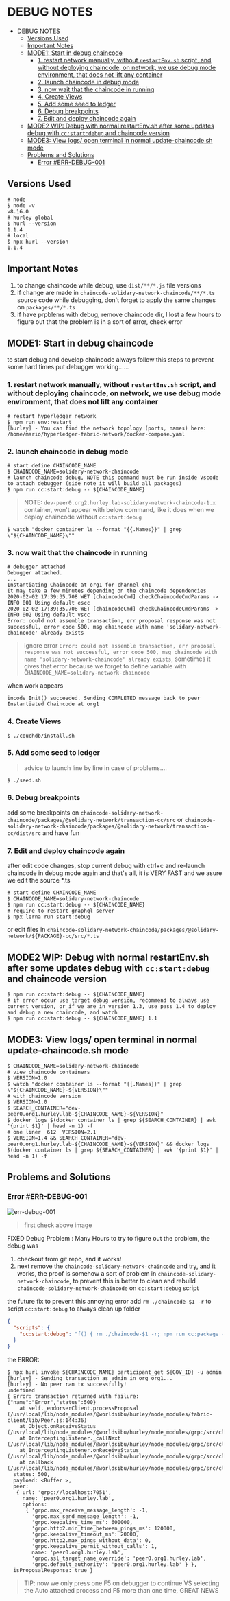 # DEBUG NOTES

- [DEBUG NOTES](#debug-notes)
  - [Versions Used](#versions-used)
  - [Important Notes](#important-notes)
  - [MODE1: Start in debug chaincode](#mode1-start-in-debug-chaincode)
    - [1. restart network manually, without `restartEnv.sh` script, and without deploying chaincode, on network, we use debug mode environment, that does not lift any container](#1-restart-network-manually-without-restartenvsh-script-and-without-deploying-chaincode-on-network-we-use-debug-mode-environment-that-does-not-lift-any-container)
    - [2. launch chaincode in debug mode](#2-launch-chaincode-in-debug-mode)
    - [3. now wait that the chaincode in running](#3-now-wait-that-the-chaincode-in-running)
    - [4. Create Views](#4-create-views)
    - [5. Add some seed to ledger](#5-add-some-seed-to-ledger)
    - [6. Debug breakpoints](#6-debug-breakpoints)
    - [7. Edit and deploy chaincode again](#7-edit-and-deploy-chaincode-again)
  - [MODE2 WIP: Debug with normal restartEnv.sh after some updates debug with `cc:start:debug` and chaincode version](#mode2-wip-debug-with-normal-restartenvsh-after-some-updates-debug-with-ccstartdebug-and-chaincode-version)
  - [MODE3: View logs/ open terminal in normal update-chaincode.sh mode](#mode3-view-logs-open-terminal-in-normal-update-chaincodesh-mode)
  - [Problems and Solutions](#problems-and-solutions)
    - [Error #ERR-DEBUG-001](#error-err-debug-001)

## Versions Used

```shell
# node
$ node -v
v8.16.0
# hurley global
$ hurl --version
1.1.4
# local
$ npx hurl --version
1.1.4
```

## Important Notes

1. to change chaincode while debug, use `dist/**/*.js` file versions
2. if change are made in `chaincode-solidary-network-chaincode/**/*.ts` source code while debugging, don't forget to apply the same changes on `packages/**/*.ts`
3. if have prpblems with debug, remove chaincode dir, I lost a few hours to figure out that the problem is in a sort of error, check error 

## MODE1: Start in debug chaincode

to start debug and develop chaincode always follow this steps to prevent some hard times put debugger working......

### 1. restart network manually, without `restartEnv.sh` script, and without deploying chaincode, on network, we use debug mode environment, that does not lift any container

```shell
# restart hyperledger network
$ npm run env:restart
[hurley] - You can find the network topology (ports, names) here: /home/mario/hyperledger-fabric-network/docker-compose.yaml
```

### 2. launch chaincode in debug mode

```shell
# start define CHAINCODE_NAME
$ CHAINCODE_NAME=solidary-network-chaincode
# launch chaincode debug, NOTE this command must be run inside Vscode to attach debugger (side note it will build all packages)
$ npm run cc:start:debug -- ${CHAINCODE_NAME}
```

> NOTE: `dev-peer0.org2.hurley.lab-solidary-network-chaincode-1.x` container, won't appear with below command, like it does when we deploy chaincode without `cc:start:debug`

```shell
$ watch "docker container ls --format "{{.Names}}" | grep \"${CHAINCODE_NAME}\""
```

### 3. now wait that the chaincode in running

```shell
# debugger attached
Debugger attached.
...
Instantiating Chaincode at org1 for channel ch1
It may take a few minutes depending on the chaincode dependencies
2020-02-02 17:39:35.708 WET [chaincodeCmd] checkChaincodeCmdParams -> INFO 001 Using default escc
2020-02-02 17:39:35.708 WET [chaincodeCmd] checkChaincodeCmdParams -> INFO 002 Using default vscc
Error: could not assemble transaction, err proposal response was not successful, error code 500, msg chaincode with name 'solidary-network-chaincode' already exists
```

> ignore error `Error: could not assemble transaction, err proposal response was not successful, error code 500, msg chaincode with name 'solidary-network-chaincode' already exists`, sometimes it gives that error because we forget to define variable with `CHAINCODE_NAME=solidary-network-chaincode`

when work appears

```shell
incode Init() succeeded. Sending COMPLETED message back to peer  
Instantiated Chaincode at org1
```

### 4. Create Views

```shell
$ ./couchdb/install.sh
```

### 5. Add some seed to ledger

> advice to launch line by line in case of problems....

```shell
$ ./seed.sh
```

### 6. Debug breakpoints

add some breakpoints on `chaincode-solidary-network-chaincode/packages/@solidary-network/transaction-cc/src` or `chaincode-solidary-network-chaincode/packages/@solidary-network/transaction-cc/dist/src` and have fun

### 7. Edit and deploy chaincode again

after edit code changes, stop current debug with ctrl+c and re-launch chaincode in debug mode again and that's all, it is VERY FAST and we asure we edit the source *.ts

```shell
# start define CHAINCODE_NAME
$ CHAINCODE_NAME=solidary-network-chaincode
$ npm run cc:start:debug -- ${CHAINCODE_NAME}
# require to restart graphql server
$ npx lerna run start:debug
```

or edit files in `chaincode-solidary-network-chaincode/packages/@solidary-network/${PACKAGE}-cc/src/*.ts`

## MODE2 WIP: Debug with normal restartEnv.sh after some updates debug with `cc:start:debug` and chaincode version

```shell
$ npm run cc:start:debug -- ${CHAINCODE_NAME}
# if error occur use target debug version, recommend to always use current version, or if we are in version 1.3, use pass 1.4 to deploy and debug a new chaincode, and watch
$ npm run cc:start:debug -- ${CHAINCODE_NAME} 1.1
```

## MODE3: View logs/ open terminal in normal update-chaincode.sh mode

```shell
$ CHAINCODE_NAME=solidary-network-chaincode
# view chaincode containers
$ VERSION=1.0
$ watch "docker container ls --format "{{.Names}}" | grep \"${CHAINCODE_NAME}-${VERSION}\""
# with chaincode version
$ VERSION=1.0
$ SEARCH_CONTAINER="dev-peer0.org1.hurley.lab-${CHAINCODE_NAME}-${VERSION}"
$ docker logs $(docker container ls | grep ${SEARCH_CONTAINER} | awk '{print $1}' | head -n 1) -f
# one liner  612  VERSION=2.1
$ VERSION=1.4 && SEARCH_CONTAINER="dev-peer0.org1.hurley.lab-${CHAINCODE_NAME}-${VERSION}" && docker logs $(docker container ls | grep ${SEARCH_CONTAINER} | awk '{print $1}' | head -n 1) -f
```

## Problems and Solutions

### Error #ERR-DEBUG-001

![err-debug-001](assets/errors/debug/err-debug-001.png)

> first check above image

FIXED Debug Problem : Many Hours to try to figure out the problem, the debug was

1. checkout from git repo, and it works!
2. next remove the `chaincode-solidary-network-chaincode` and try, and it works, the proof is somehow a sort of problem in `chaincode-solidary-network-chaincode`, to prevent this is better to clean and rebuild `chaincode-solidary-network-chaincode` on `cc:start:debug` script

the future fix to prevent this annoying error add `rm ./chaincode-$1 -r` to script `cc:start:debug` to always clean up folder

```json
{
  "scripts": {
    "cc:start:debug": "f() { rm ./chaincode-$1 -r; npm run cc:package -- $1 org1; npm run cc:install:debug $1; }; f",
  }
}
```

the ERROR:

```shell
$ npx hurl invoke ${CHAINCODE_NAME} participant_get ${GOV_ID} -u admin
[hurley] - Sending transaction as admin in org org1...
[hurley] - No peer ran tx successfully!
undefined
{ Error: transaction returned with failure: {"name":"Error","status":500}
    at self._endorserClient.processProposal (/usr/local/lib/node_modules/@worldsibu/hurley/node_modules/fabric-client/lib/Peer.js:144:36)
    at Object.onReceiveStatus (/usr/local/lib/node_modules/@worldsibu/hurley/node_modules/grpc/src/client_interceptors.js:1207:9)
    at InterceptingListener._callNext (/usr/local/lib/node_modules/@worldsibu/hurley/node_modules/grpc/src/client_interceptors.js:568:42)
    at InterceptingListener.onReceiveStatus (/usr/local/lib/node_modules/@worldsibu/hurley/node_modules/grpc/src/client_interceptors.js:618:8)
    at callback (/usr/local/lib/node_modules/@worldsibu/hurley/node_modules/grpc/src/client_interceptors.js:845:24)
  status: 500,
  payload: <Buffer >,
  peer: 
   { url: 'grpc://localhost:7051',
     name: 'peer0.org1.hurley.lab',
     options: 
      { 'grpc.max_receive_message_length': -1,
        'grpc.max_send_message_length': -1,
        'grpc.keepalive_time_ms': 600000,
        'grpc.http2.min_time_between_pings_ms': 120000,
        'grpc.keepalive_timeout_ms': 20000,
        'grpc.http2.max_pings_without_data': 0,
        'grpc.keepalive_permit_without_calls': 1,
        name: 'peer0.org1.hurley.lab',
        'grpc.ssl_target_name_override': 'peer0.org1.hurley.lab',
        'grpc.default_authority': 'peer0.org1.hurley.lab' } },
  isProposalResponse: true }
```

> TIP: now we only press one F5 on debugger to continue VS selecting the Auto attached process and F5 more than one time, GREAT NEWS
